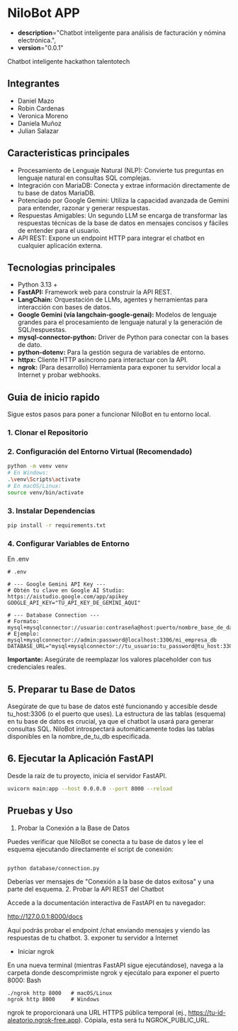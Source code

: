 # NiloBot APP

- **description**="Chatbot inteligente para análisis de facturación y nómina electrónica.",
- **version**="0.0.1"

Chatbot inteligente hackathon talentotech

## Integrantes

- Daniel Mazo
- Robin Cardenas
- Veronica Moreno
- Daniela Muñoz
- Julian Salazar

## Caracteristicas principales

- Procesamiento de Lenguaje Natural (NLP): Convierte tus preguntas en lenguaje natural en consultas SQL complejas.
- Integración con MariaDB: Conecta y extrae información directamente de tu base de datos MariaDB.
- Potenciado por Google Gemini: Utiliza la capacidad avanzada de Gemini para entender, razonar y generar respuestas.
- Respuestas Amigables: Un segundo LLM se encarga de transformar las respuestas técnicas de la base de datos en mensajes concisos y fáciles de entender para el usuario.
- API REST: Expone un endpoint HTTP para integrar el chatbot en cualquier aplicación externa.

## Tecnologias principales

- Python 3.13 +
- **FastAPI:** Framework web para construir la API REST.
- **LangChain:** Orquestación de LLMs, agentes y herramientas para interacción con bases de datos.
- **Google Gemini (vía langchain-google-genai):** Modelos de lenguaje grandes para el procesamiento de lenguaje natural y la generación de SQL/respuestas.
- **mysql-connector-python:** Driver de Python para conectar con la bases de dato.
- **python-dotenv:** Para la gestión segura de variables de entorno.
- **httpx:** Cliente HTTP asíncrono para interactuar con la API.
- **ngrok:** (Para desarrollo) Herramienta para exponer tu servidor local a Internet y probar webhooks.

## Guia de inicio rapido

Sigue estos pasos para poner a funcionar NiloBot en tu entorno local.

### 1. Clonar el Repositorio

### 2. Configuración del Entorno Virtual (Recomendado)

```bash
python -m venv venv
# En Windows:
.\venv\Scripts\activate
# En macOS/Linux:
source venv/bin/activate
```

### 3. Instalar Dependencias

```bash
pip install -r requirements.txt
```

### 4. Configurar Variables de Entorno

En .env

```
# .env

# --- Google Gemini API Key ---
# Obtén tu clave en Google AI Studio: https://aistudio.google.com/app/apikey
GOOGLE_API_KEY="TU_API_KEY_DE_GEMINI_AQUI"

# --- Database Connection ---
# Formato: mysql+mysqlconnector://usuario:contraseña@host:puerto/nombre_base_de_datos
# Ejemplo: mysql+mysqlconnector://admin:password@localhost:3306/mi_empresa_db
DATABASE_URL="mysql+mysqlconnector://tu_usuario:tu_password@tu_host:3306/nombre_de_tu_db"
```

**Importante:** Asegúrate de reemplazar los valores placeholder con tus credenciales reales.

## 5. Preparar tu Base de Datos

Asegúrate de que tu base de datos esté funcionando y accesible desde tu_host:3306 (o el puerto que uses). La estructura de las tablas (esquema) en tu base de datos es crucial, ya que el chatbot la usará para generar consultas SQL. NiloBot introspectará automáticamente todas las tablas disponibles en la nombre_de_tu_db especificada.

## 6. Ejecutar la Aplicación FastAPI

Desde la raíz de tu proyecto, inicia el servidor FastAPI.

```bash
uvicorn main:app --host 0.0.0.0 --port 8000 --reload
```

## Pruebas y Uso

1. Probar la Conexión a la Base de Datos

Puedes verificar que NiloBot se conecta a tu base de datos y lee el esquema ejecutando directamente el script de conexión:

```Bash

python database/connection.py
```

Deberías ver mensajes de "Conexión a la base de datos exitosa" y una parte del esquema.
2. Probar la API REST del Chatbot

Accede a la documentación interactiva de FastAPI en tu navegador:

http://127.0.0.1:8000/docs

Aquí podrás probar el endpoint /chat enviando mensajes y viendo las respuestas de tu chatbot.
3.  exponer tu servidor a Internet

- Iniciar ngrok

En una nueva terminal (mientras FastAPI sigue ejecutándose), navega a la carpeta donde descomprimiste ngrok y ejecútalo para exponer el puerto 8000:
Bash

```
./ngrok http 8000   # macOS/Linux
ngrok http 8000     # Windows
```

ngrok te proporcionará una URL HTTPS pública temporal (ej., https://tu-id-aleatorio.ngrok-free.app). Cópiala, esta será tu NGROK_PUBLIC_URL.
